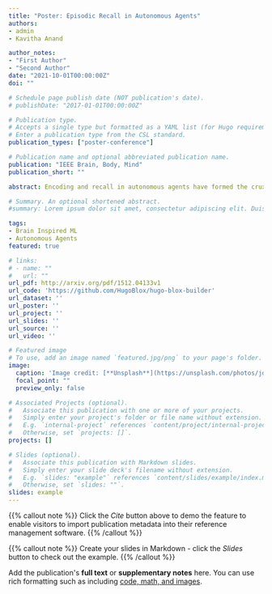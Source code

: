 ```yaml
---
title: "Poster: Episodic Recall in Autonomous Agents"
authors:
- admin
- Kavitha Anand

author_notes:
- "First Author"
- "Second Author"
date: "2021-10-01T00:00:00Z"
doi: ""

# Schedule page publish date (NOT publication's date).
# publishDate: "2017-01-01T00:00:00Z"

# Publication type.
# Accepts a single type but formatted as a YAML list (for Hugo requirements).
# Enter a publication type from the CSL standard.
publication_types: ["poster-conference"]

# Publication name and optional abbreviated publication name.
publication: "IEEE Brain, Body, Mind"
publication_short: ""

abstract: Encoding and recall in autonomous agents have formed the crux of efficient design of intelligent systems. In this paper, we explore Neuro-physiological modeling, Reinforcement Learning and Adaptive Resonance Theory implementation to mobile autonomous agents. We additionally also test the performance of emotion based encoding and retrieval of a 2D virtual input to an Adaptive Resonance Theory network

# Summary. An optional shortened abstract.
#summary: Lorem ipsum dolor sit amet, consectetur adipiscing elit. Duis posuere tellus $ac convallis placerat. Proin tincidunt magna sed ex sollicitudin condimentum.

tags:
- Brain Inspired ML
- Autonomous Agents
featured: true

# links:
# - name: ""
#   url: ""
url_pdf: http://arxiv.org/pdf/1512.04133v1
url_code: 'https://github.com/HugoBlox/hugo-blox-builder'
url_dataset: ''
url_poster: ''
url_project: ''
url_slides: ''
url_source: ''
url_video: ''

# Featured image
# To use, add an image named `featured.jpg/png` to your page's folder. 
image:
  caption: 'Image credit: [**Unsplash**](https://unsplash.com/photos/jdD8gXaTZsc)'
  focal_point: ""
  preview_only: false

# Associated Projects (optional).
#   Associate this publication with one or more of your projects.
#   Simply enter your project's folder or file name without extension.
#   E.g. `internal-project` references `content/project/internal-project/index.md`.
#   Otherwise, set `projects: []`.
projects: []

# Slides (optional).
#   Associate this publication with Markdown slides.
#   Simply enter your slide deck's filename without extension.
#   E.g. `slides: "example"` references `content/slides/example/index.md`.
#   Otherwise, set `slides: ""`.
slides: example
---
```


{{% callout note %}}
Click the *Cite* button above to demo the feature to enable visitors to import publication metadata into their reference management software.
{{% /callout %}}

{{% callout note %}}
Create your slides in Markdown - click the *Slides* button to check out the example.
{{% /callout %}}

Add the publication's **full text** or **supplementary notes** here. You can use rich formatting such as including [code, math, and images](https://docs.hugoblox.com/content/writing-markdown-latex/).
